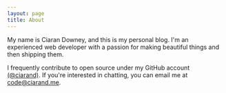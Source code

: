 ```yaml
---
layout: page
title: About
---
```


My name is Ciaran Downey, and this is my personal blog. I'm an experienced web
developer with a passion for making beautiful things and then shipping them.

I frequently contribute to open source under my GitHub account
[(@ciarand)][github]. If you're interested in chatting, you can email me at
<code@ciarand.me>.

[github]: https://github.com/ciarand
